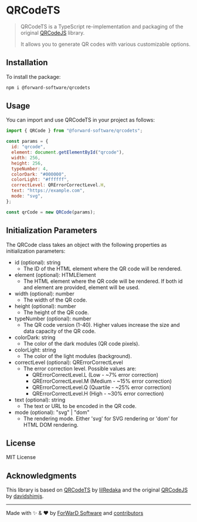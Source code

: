 # QRCodeTS

> QRCodeTS is a TypeScript re-implementation and packaging of the original [QRCodeJS](https://github.com/davidshimjs/qrcodejs) library.
>
> It allows you to generate QR codes with various customizable options.

## Installation

To install the package:

```bash
npm i @forward-software/qrcodets
```

## Usage

You can import and use QRCodeTS in your project as follows:

```javascript
import { QRCode } from "@forward-software/qrcodets";

const params = {
  id: "qrcode",
  element: document.getElementById("qrcode"),
  width: 256,
  height: 256,
  typeNumber: 4,
  colorDark: "#000000",
  colorLight: "#ffffff",
  correctLevel: QRErrorCorrectLevel.H,
  text: "https://example.com",
  mode: "svg",
};

const qrCode = new QRCode(params);
```

## Initialization Parameters

The QRCode class takes an object with the following properties as initialization parameters:

- id (optional): string
  - The ID of the HTML element where the QR code will be rendered.
- element (optional): HTMLElement
  - The HTML element where the QR code will be rendered. If both id and element are provided, element will be used.
- width (optional): number
  - The width of the QR code.
- height (optional): number
  - The height of the QR code.
- typeNumber (optional): number
  - The QR code version (1-40). Higher values increase the size and data capacity of the QR code.
- colorDark: string
  - The color of the dark modules (QR code pixels).
- colorLight: string
  - The color of the light modules (background).
- correctLevel (optional): QRErrorCorrectLevel
  - The error correction level. Possible values are:
    - QRErrorCorrectLevel.L (Low - ~7% error correction)
    - QRErrorCorrectLevel.M (Medium - ~15% error correction)
    - QRErrorCorrectLevel.Q (Quartile - ~25% error correction)
    - QRErrorCorrectLevel.H (High - ~30% error correction)
- text (optional): string
  - The text or URL to be encoded in the QR code.
- mode (optional): "svg" | "dom"
  - The rendering mode. Either 'svg' for SVG rendering or 'dom' for HTML DOM rendering.

## License

MIT License

## Acknowledgments

This library is based on [QRCodeTS](https://github.com/lilRedaka/qrcodets) by [lilRedaka](https://github.com/lilRedaka) and the original [QRCodeJS](https://github.com/davidshimjs/qrcodejs) by [davidshimjs](https://github.com/davidshimjs).

---

Made with ✨ & ❤️ by [ForWarD Software](https://github.com/forwardsoftware) and [contributors](https://github.com/forwardsoftware/qrcodets/graphs/contributors)
